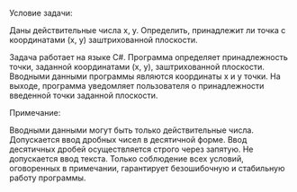 Условие задачи:

Даны действительные числа x, y. Определить, принадлежит ли точка с координатами (x, y) заштрихованной плоскости.

Задача работает на языке C#. Программа определяет принадлежность точки, заданной координатами (x, y), заштрихованной плоскости. Вводными данными программы являются координаты x и y точки. На выходе, программа уведомляет пользователя о принадлежности введенной точки заданной плоскости.

Примечание:

Вводными данными могут быть только действительные числа.
Допускается ввод дробных чисел в десятичной форме.
Ввод десятичных дробей осуществляется строго через запятую.
Не допускается ввод текста.
Только соблюдение всех условий, оговоренных в примечании, гарантирует безошибочную и стабильную работу программы.
